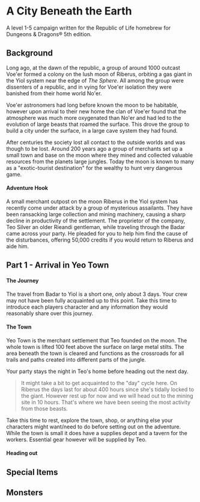 # A City Beneath the Earth

A level 1-5 campaign written for the Republic of Life homebrew for Dungeons & Dragons® 5th edition.

## Background

Long ago, at the dawn of the republic, a group of around 1000 outcast Voe'er formed a colony on the lush moon of Riberus, orbiting a gas giant in the Yiol system near the edge of *The Sphere*. All among the group were dissenters of a republic, and in vying for Voe'er isolation they were banished from their home world No'er. 

Voe'er astronomers had long before known the moon to be habitable, however upon arrival to their new home the clan of Voe'er found that the atmosphere was much more oxygenated than No'er and had led to the evolution of large beasts that roamed the surface. This drove the group to build a city under the surface, in a large cave system they had found.

After centuries the society lost all contact to the outside worlds and was though to be lost. Around 200 years ago a group of merchants set up a small town and base on the moon where they mined and collected valuable resources from the planets large jungles. Today the moon is known to many as a "exotic-tourist destination" for the wealthy to hunt very dangerous game.

#### Adventure Hook

A small merchant outpost on the moon Riberus in the Yiol system has recently come under attack by a group of mysterious assailants. They have been ransacking large collection and mining machinery, causing a sharp decline in productivity of the settlement. The proprietor of the company, Teo Silver an older Rieandi gentleman, while traveling through the Badar came across your party. He pleaded for you to help him find the cause of the disturbances, offering 50,000 credits if you would return to Riberus and aide him.

## Part 1 - Arrival in Yeo Town

#### The Journey

The travel from Badar to Yiol is a short one, only about 3 days. Your crew may not have been fully acquainted  up to this point. Take this time to introduce each players character and any information they would reasonably share over this journey.

#### The Town

Yeo Town is the merchant settlement that Teo founded on the moon. The whole town is lifted 100 feet above the surface on large metal stilts. The area beneath the town is cleared and functions as the crossroads for all trails and paths created into different parts of the jungle.

Your party stays the night in Teo's home before heading out the next day.

> It might take a bit to get acquainted to the "day" cycle here. On Riberus the days last for about 400 hours since she's tidally locked to the giant. However rest up for now and we will head out to the mining site in 10 hours. That's where we have been seeing the most activity from those beasts.

Take this time to rest, explore the town, shop, or anything else your characters might want/need to do before setting out on the adventure. While the town is small it does have a supplies depot and a tavern for the workers. Essential gear however will be supplied by Teo.

#### Heading out

## Special Items

## Monsters
